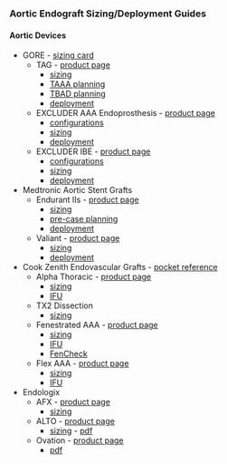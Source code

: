 ### Aortic Endograft Sizing/Deployment Guides

#### Aortic Devices  
- GORE - [sizing card](https://github.com/justincchoi/justincchoi.github.io/blob/abeb3de6aecb1490ee8f67fc54dfb192edd74ffe/AorticSizing/GORE%20Aortic%20Sizing.pdf)
  - TAG - [product page](https://www.goremedical.com/products/ctagac)
    - [sizing](https://www.goremedical.com/resource/AY0381-EN2)
    - [TAAA planning](https://www.goremedical.com/resource/21194016-EN)
    - [TBAD planning](https://www.goremedical.com/resource/21193951-EN)
    - [deployment](https://www.goremedical.com/resource/AW0124-EN2)
  - EXCLUDER AAA Endoprosthesis - [product page](https://www.goremedical.com/products/excluder)
    - [configurations](https://www.goremedical.com/resource/21189485-EN)
    - [sizing](https://www.goremedical.com/resource/2026108-EN)
    - [deployment](https://www.goremedical.com/video/excluder-aaa-endoprosthesis-animation)
  - EXCLUDER IBE - [product page](https://www.goremedical.com/products/excluder/ibe)
    - [configurations](https://www.goremedical.com/resource/21189485-EN)
    - [sizing](http://icaavcr.com/wp-content/uploads/2020/05/Gore-IBD-PLANING.pdf)
    - [deployment](https://www.goremedical.com/video/brightcove/excluder-iliac-branch-endoprosthesis-animation-video)
- Medtronic Aortic Stent Grafts
  - Endurant IIs - [product page](https://www.medtronic.com/us-en/healthcare-professionals/products/cardiovascular/aortic-stent-grafts/endurantii.html)
    - [sizing](https://www.medtronic.com/content/dam/medtronic-com/products/cardiovascular/aortic-stent-graft-products/endurant/documents/endurant-ii-sizing-sheet-us.pdf?bypassIM=true)
    - [pre-case planning](https://github.com/justincchoi/justincchoi.github.io/blob/d26d698e14a013704cc160ebfb226449fb623516/AorticSizing/Medtronic%20Endurant%20Precase%20Planning.pdf)
    - [deployment](https://www.medtronic.com/content/dam/medtronic-com/products/cardiovascular/aortic-stent-graft-products/endurant/videos/endurant-stent-iis-deployment-process-us.mp4)
  - Valiant - [product page](https://www.medtronic.com/us-en/healthcare-professionals/products/cardiovascular/aortic-stent-grafts/valiant-thoracic-stent-graft-with-captivia-delivery-system.html)
    - [sizing](https://www.medtronic.com/content/dam/medtronic-com/products/cardiovascular/aortic-stent-graft-products/valiant/documents/valiant-stent-sizing-sheet-us.pdf#page=2?bypassIM=true)
    - [deployment](https://www.medtronic.com/content/dam/medtronic-com/products/cardiovascular/aortic-stent-graft-products/endurant/videos/valiant-captivia-deployment-process-global.mp4)
- Cook Zenith Endovascular Grafts - [pocket reference](https://www.cookmedical.com/data/resources/AI-D22611-EN-F_M3_2016-01-27_111103.pdf)
  - Alpha Thoracic - [product page](https://aortic.cookmedical.com/thoracic/)
    - [sizing](https://mobileportfolio.cookmedical.com/public/16002/16002)
    - [IFU](https://www.cookmedical.com/data/IFU_PDF/I-ALPHA-THORACIC-442-03.PDF)
  - TX2 Dissection
    - [sizing](https://www.cookmedical.com/data/resources/AI-D46657-EN-F_M3_1548273377837.pdf)
  - Fenestrated AAA - [product page](https://aortic.cookmedical.com/visceral/)
    - [sizing](https://mobileportfolio.cookmedical.com/public/12922/12922)
    - [IFU](https://www.cookmedical.com/data/IFU_PDF/IFU-FU_V3.PDF)
    - [FenCheck](https://fencheck.cookmedical.com/zenfencheck/)  
  - Flex AAA - [product page](https://aortic.cookmedical.com/abdominal/)
    - [sizing](https://mobileportfolio.cookmedical.com/public/10233/10233)
    - [IFU](https://www.cookmedical.com/data/IFU_PDF/T_ZAAAF_REV5.PDF)
- Endologix
  - AFX - [product page](https://endologix.com/united-states/products/afx/)
    - [sizing](http://www.v-tech.se/wp-content/uploads/mm1103_afx2_reference_guide.pdf)
  - ALTO - [product page](https://endologix.com/united-states/products/alto/)
    - [sizing](https://endologix.com/wp-content/uploads/2021/01/MM2147-Rev-03-ALTO-Guide-Digital-Version_120220.pdf) - [pdf](https://endologix.com/wp-content/uploads/2021/10/390818414671-ALTO-Parts-List-US-MM2148-Rev-05.pdf)
  - Ovation - [product page](https://endologix.com/international/products/ovation/)
    - [pdf](http://www.v-tech.se/wp-content/uploads/ovation_ix_parts_list_ous.pdf)
